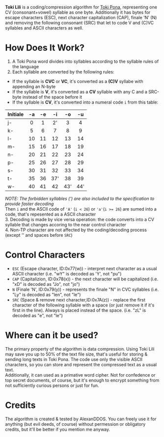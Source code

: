 **Toki Lili** is a coding/compression algorithm for [Toki Pona](http://tokipona.org), representing one CV (consonant+vowel) syllable as one byte. Additionally it has bytes for escape characters (ESC), next character capitalization (CAP), finale 'N' (N) and removing the following consonant (SRC) that let to code V and (C)VC syllables and ASCII characters as well.  
# How Does It Work?
1. A Toki Pona word divides into syllables according to the syllable rules of the language  
2. Each syllable are converted by the following rules:
- If the syllable is **CVC** or **VC**, it's converted as a **(C)V** syllabe with appending an N-byte  
- If the syllable is **V**, it's converted as a **CV** syllable with any C and a SRC-byte instead of the space before it  
- If the syllable is **CV**, it's converted into a numeral code `i` from this table:  
  
| Initiale | -a | -e | -i | -o | -u |  
| :------- | :--: | :--: | :--: | :--: | :--: |   
| j- | 0 | 1 | 2' | 3 | 4 |  
| k- | 5 | 6 | 7 | 8 | 9 |  
| l- | 10 | 11 | 12 | 13 | 14 |  
| m- | 15 | 16 | 17 | 18 | 19 |  
| n- | 20 | 21 | 22 | 23 | 24 |  
| p- | 25 | 26 | 27 | 28 | 29 |  
| s- | 30 | 31 | 32 | 33 | 34 |  
| t- | 35 | 36 | 37' | 38 | 39 |  
| w- | 40 | 41 | 42 | 43' | 44'|  

*NOTE: The forbidden syllables (') are also included to the specification to provide faster decoding*  
Then `i` and the ASCII code of `'A'` (`i < 26`) or `'a'`(`i >= 26`) are sumed into a code, that's repesented as a ASCII character  
3. Decoding is made by vice versa operation: the code converts into a CV syllable that changes accoring to the near control character  
4. Non-TP character are not affected by the coding/decoding process (except '\' and spaces before `SRC`)
# Control Characters  
- `ESC` (Escape character, ID:0x77(w)) - interpret next character as a usual ASCII character (i.e. "wY" is decoded as 'Y', not "pu")  
- `CAP` (Capitalizion, ID:0x78(x)) - the next character will be capitalized (i.e. "xD" is decoded as "Jo", not "jo")  
- `N` (Finale 'N', ID:0x79(y)) - represents the finale "N" in CVC syllables (i.e. "Ly" is decoded as "len", not "le")  
- `SRC` (Space & remove next character,ID:0x7A(z)) - replace the first character of the following syllable with a space (or just remove it if it's first in the line). Always is placed instead of the space. (i.e. "zL" is decoded as "e", not "le")
# Where can it be used?  
The primary property of the algorithm is data compression. Using Toki Lili may save you up to 50% of the text file size, that's useful for storing & sending long texts in Toki Pona. The code use only the visible ASCII characters, so you can store and represent the compressed text as a usual text.  
Additionally, it can used as a primative word cipher. Not for confedence or top secret documents, of course, but it's enough to encrypt something from not sufficiently curious persons or just for fun.
# Credits  
The algorithm is created & tested by AlexanDDOS. You can freely use it for anything (but evil deeds, of course) without permession or obligatory credits, but it'll be better if you mention me anyway.
